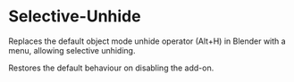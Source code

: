 # Selective-Unhide
Replaces the default object mode unhide operator (Alt+H) in Blender with a menu, allowing selective unhiding.

Restores the default behaviour on disabling the add-on.
